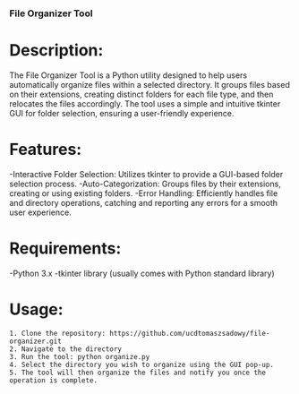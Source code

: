 ### File Organizer Tool

# Description:

  The File Organizer Tool is a Python utility designed to help users automatically organize files within a selected directory. It groups files based on their extensions, creating distinct folders for each file type, and then relocates the files accordingly. The tool uses a simple and intuitive tkinter     GUI for folder selection, ensuring a user-friendly experience.

# Features:

  -Interactive Folder Selection: Utilizes tkinter to provide a GUI-based folder selection process.
  -Auto-Categorization: Groups files by their extensions, creating or using existing folders.
  -Error Handling: Efficiently handles file and directory operations, catching and reporting any errors for a smooth user experience.

# Requirements:

  -Python 3.x
  -tkinter library (usually comes with Python standard library)

# Usage:

    1. Clone the repository: https://github.com/ucdtomaszsadowy/file-organizer.git
    2. Navigate to the directory
    3. Run the tool: python organize.py
    4. Select the directory you wish to organize using the GUI pop-up.
    5. The tool will then organize the files and notify you once the operation is complete.
